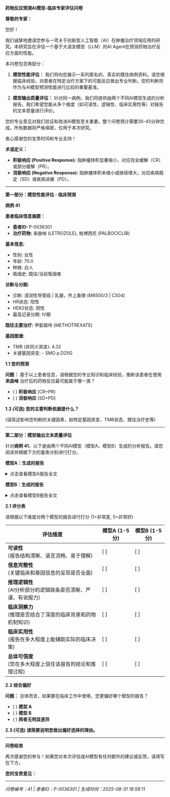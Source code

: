 **药物反应预测AI模型-临床专家评估问卷**

**尊敬的专家：**

您好！

我们诚挚地邀请您参与一项关于创新型人工智能（AI）在肿瘤治疗领域应用的研究。本研究旨在评估一个基于大语言模型（LLM）的AI Agent在预测药物治疗反应方面的性能。

本问卷包含两部分：

1. **模型性能评估：** 我们将向您展示一系列匿名的、真实的既往病例资料。请您根据临床经验，对患者在特定治疗方案下的可能反应做出专业判断。您的判断将作为与AI模型预测性能进行比较的重要基准。

2. **模型输出质量评估：** 针对同一病例，我们将提供由两个不同AI模型生成的分析报告。我们希望您能从多个维度（如可读性、逻辑性、临床实用性等）对报告的文本质量进行评价。

您的专业意见对我们验证和改进AI模型至关重要。整个问卷预计需要30-45分钟完成。所有数据将严格保密，仅用于本次研究。

衷心感谢您的宝贵时间和专业支持！

**术语定义：**

- **积极响应 (Positive Response):** 指肿瘤体积显著缩小，对应完全缓解（CR）或部分缓解（PR）。
- **消极响应 (Negative Response):** 指肿瘤体积未缩小或继续增大，对应疾病稳定（SD）或疾病进展（PD）。

---

**第一部分：模型性能评估 - 临床预测**

**病例 41**

**患者临床信息摘要：**

- **患者ID:** P-0036301
- **治疗药物:** 来曲唑 (LETROZOLE), 帕博西尼 (PALBOCICLIB)

**基本信息:**
- 性别: 女性
- 年龄: 70.0
- 种族: 白人
- 吸烟史: 既往/当前吸烟者

**诊断与分期:**
- 诊断: 浸润性导管癌 | 乳腺，外上象限 (M8500/3 | C504)
- HR状态: 阳性
- HER2状态: 阴性
- 最高记录分期: IV期

**既往主要治疗:**
甲氨蝶呤 (METHOTREXATE)

**基因图谱:**
- TMB (非同义突变): 4.32
- 关键基因突变: - SMO p.D25G

**1.1 您的预测**

**问题：** 基于以上患者信息，请根据您的专业知识和临床经验，推断该患者在使用 **来曲唑** 治疗后的药物反应最可能属于哪一类？

- ( ) **积极响应** (CR+PR)
- ( ) **消极响应** (SD+PD)

**1.2 (可选) 您的主要判断依据是什么？**

(请简述影响您判断的关键因素，如特定基因突变、TMB状态、既往治疗史等)

---

**第二部分：模型输出文本质量评估**

针对**病例 41**，以下是由两个不同AI模型（模型A，模型B）生成的分析报告。请您阅读并根据下方的量表分别进行打分。

**模型A：生成的报告**

<details>
<summary>点击查看模型A报告全文</summary>

**精准肿瘤学报告**  

**1. 患者与治疗信息**  
- **患者ID:** P-0036301  
- **治疗药物:** 来曲唑 (LETROZOLE)、哌柏西利 (PALBOCICLIB)  

**2. 药物信息**  
- **来曲唑 (LETROZOLE)**  
  - *描述:* 口服非甾体II型芳香化酶抑制剂。  
  - *作用机制:* 抑制芳香化酶，减少雌激素合成。  

- **哌柏西利 (PALBOCICLIB)**  
  - *描述:* 靶向细胞周期机制的哌嗪吡啶并嘧啶类化合物。  
  - *作用机制:* CDK4/6抑制剂，结合ATP口袋（IC50: 9–15 nmol/L）。  

**3. 临床与诊断信息**  
- **性别:** 女性  
- **年龄:** 70.0岁  
- **种族:** 白人  
- **族裔:** 是否西班牙裔未知  
- **吸烟史:** 既往/当前吸烟者  
- **分期（最高记录）:** IV期  
- **实验室结果:**  
  - CEA: 27.9 ng/mL（治疗后），25.3 ng/mL（治疗前）  
  - CA 15-3: 198 U/mL（治疗后）  
- **既往治疗:** 甲氨蝶呤 (METHOTREXATE)  
- **HR状态:** 阳性  
- **HER2状态:** 阴性  
- **诊断:** 浸润性导管癌（乳腺，外上象限；M8500/3 | C504）  
- **临床摘要:** 远处转移/全身性疾病（IV期）。  

**4. 样本与基因图谱**  
- **样本ID:** P-0036301-T01-IM6（原发性乳腺肿瘤）  
- **癌症类型:** 乳腺浸润性导管癌  
- **MSI状态:** 稳定（MSS；评分: 1.46）  
- **TMB（非同义突变）:** 4.32  
- **突变:**  
  - SMO p.D25G  
  - CYSLTR2 p.R136C  
  - PIK3R3 p.M82I  
  - PBRM1 p.E1107缺失  
  - GATA3 p.R329Sfs*18  
- **结构变异:** 未检出。  

**5. AI生成分析**  
**预测治疗反应评分:** 0.560 / 1.0  
（分数越接近1，表示积极响应的可能性越高。）  

**推理依据**  
1. **关键遗传因素:**  
   - **PIK3R3 p.M82I:** 可能通过AKT通路激活导致内分泌治疗耐药；哌柏西利可能部分抵消此效应。  
   - **PBRM1 p.E1107缺失:** 功能缺失与不良预后相关；对来曲唑敏感性的直接影响尚不明确，但可能降低激素治疗疗效。  
   - **CYSLTR2 p.R136C:** 在激素敏感性肿瘤中的作用尚在研究中；可能与雌激素受体存在相互作用。  

2. **关键临床决定因素:**  
   - **HR阳性（ER+/PR+）:** 可能为激素敏感性（HER2阴性浸润性导管癌），有利于来曲唑响应。  
   - **IV期疾病:** 高肿瘤负荷与治疗成功率降低相关。  
   - **体能状态:** 未报告；状态不佳通常导致预后更差。  
   - **既往甲氨蝶呤暴露:** 可能参与化疗耐药机制。  

**注:** 该分数反映了AI模型基于现有遗传和临床数据的评估。建议进行临床验证。  

---  
*重要提示：所有原始医学推理均保留；仅删减冗余文本。*

</details>

**模型B：生成的报告**

<details>
<summary>点击查看模型B报告全文</summary>

**精准肿瘤学报告**  

---  

**1. 患者与治疗信息**  

- **患者ID:** P-0036301  
- **治疗药物:** 来曲唑 (LETROZOLE), 哌柏西利 (PALBOCICLIB)  

---  

**2. 药物信息**  

**来曲唑 (LETROZOLE)**  

- **描述:** 来曲唑（CGS 20267）是一种口服非甾体类II型芳香化酶抑制剂，首次于1990年文献报道。  
- **作用机制:** 来曲唑是非甾体类II型芳香化酶抑制剂。  

**哌柏西利 (PALBOCICLIB)**  

- **描述:** 哌柏西利是一种作用于细胞周期机制的哌嗪吡啶并嘧啶类化合物。  
- **作用机制:** 哌柏西利是细胞周期蛋白依赖性激酶4/6（CDK4/6）抑制剂，通过结合ATP口袋发挥作用，IC50值为9-15 nmol/L。  

---  

**3. 临床与诊断信息**  

- **性别:** 女性  
- **年龄:** 70.0  
- **种族:** 白人  
- **族裔:** 是否西班牙裔未知  
- **吸烟史:** 既往/当前吸烟者  
- **分期（最高记录）:** IV期  
- **既往用药状态:** 无  
- **既往治疗:** 甲氨蝶呤 (METHOTREXATE)  
- **HR状态:** 阳性  
- **HER2状态:** 阴性  
- **诊断:** 浸润性导管癌 | 乳腺，外上象限 (M8500/3 | C504)  
- **AJCC分期:** IV期  
- **临床组别:** 4  
- **病理组别:** 4  
- **衍生分期:** IV期  
- **摘要:** 远处转移/全身性疾病  

**实验室结果**  
- CEA: 27.9 ng/mL（治疗后1天）  
- CEA: 25.3 ng/mL（治疗前26天）  
- CA 15-3: 198 Units/mL（治疗后1天）  

---  

**4. 样本与基因图谱**  

- **样本ID:** P-0036301-T01-IM6（治疗后0天）  
- **癌症类型:** 乳腺癌  
- **癌症详细类型:** 乳腺浸润性导管癌  
- **原发部位:** 乳腺  
- **样本类型:** 原发灶  
- **MSI状态:** 微卫星稳定 (MSS)  
- **MSI评分:** 1.46  
- **TMB (非同义突变):** 4.32  
- **基因突变:**  
  - SMO p.D25G  
  - CYSLTR2 p.R136C  
  - PIK3R3 p.M82I  
  - PBRM1 p.E1107del  
  - GATA3 p.R329Sfs*18  
- **结构变异:** 未检测到结构变异  

---  

**5. AI生成分析**  

**预测治疗反应评分:** 0.504 / 1.0  
（分数越接近1，表示积极响应的可能性越高。）  

**推理依据**  

- **激素受体（HR）状态与来曲唑机制:** 患者HR阳性状态支持来曲唑的作用机制（芳香化酶抑制）。但*GATA3 p.R329Sfs*18*截短突变提示GATA3信号通路异常，可能导致对雌激素剥夺疗法的耐药性。该突变与侵袭性肿瘤生物学特征及内分泌治疗反应较差相关。  

- **CDK4/6抑制与哌柏西利:** 哌柏西利靶向HR阳性乳腺癌细胞周期进展的关键分子CDK4/6。然而，*PIK3R3 p.M82I*突变（PI3K调节亚基）可能激活下游生存通路，绕过CDK4/6抑制。*PBRM1 p.E1107del*截短突变也与染色质重塑缺陷相关，可能增强肿瘤对CDK4/6抑制剂的耐受性。  

- **临床与生物标志物背景:** CEA（27.9 ng/mL）和CA 15-3（198 Units/mL）升高提示高肿瘤负荷和侵袭性疾病，表明该联合治疗方案获益有限。患者IV期疾病及既往甲氨蝶呤治疗进一步复杂化了预测前景，因这些因素常与靶向治疗敏感性降低相关。  

- **基因图谱与药物相互作用:** *SMO p.D25G*突变（Hedgehog通路）和*CYSLTR2 p.R136C*（半胱氨酰白三烯受体）可能通过替代信号通路绕过来曲唑与哌柏西利的治疗作用。缺乏可干预突变（如*PIK3CA*或*CCND1*）进一步降低了该联合方案的预期疗效。  

**注:** 0.504的评分反映了基于上述分子与临床因素的治疗失败高可能性。建议进行临床验证。  

---  
*报告结束*

</details>

**2.1 评分表**

请根据以下维度对两个模型的报告进行打分 (1=非常差, 5=非常好)

| **评估维度** | **模型A (1-5分)** | **模型B (1-5分)** |
|-------------|------------------|------------------|
| **可读性**<br>(报告结构清晰、语言流畅、易于理解) | [ ] | [ ] |
| **信息完整性**<br>(关键临床和基因信息的呈现是否全面) | [ ] | [ ] |
| **推理逻辑性**<br>(AI分析部分的逻辑链条是否清晰、严谨、有说服力) | [ ] | [ ] |
| **临床洞察力**<br>(推理是否结合了深度的临床背景和药物机制知识) | [ ] | [ ] |
| **临床实用性**<br>(报告在多大程度上能辅助实际的临床决策) | [ ] | [ ] |
| **总体可信度**<br>(您在多大程度上信任该报告的结论和推理过程) | [ ] | [ ] |

**2.2 综合偏好**

**问题：** 总体而言，如果要在临床工作中使用，您更偏好哪个模型的报告？

- ( ) **模型 A**
- ( ) **模型 B**
- ( ) **两者无明显差异**

**2.3 (可选) 请简要说明您做出偏好选择的理由。**

---

**问卷结束**

再次感谢您的参与！如果您对本次评估或AI模型有任何额外的建议或反馈，请填写在下方。

**您的宝贵意见：**

---

*问卷编号：41 | 患者ID：P-0036301 | 生成时间：2025-08-31 18:58:11*
